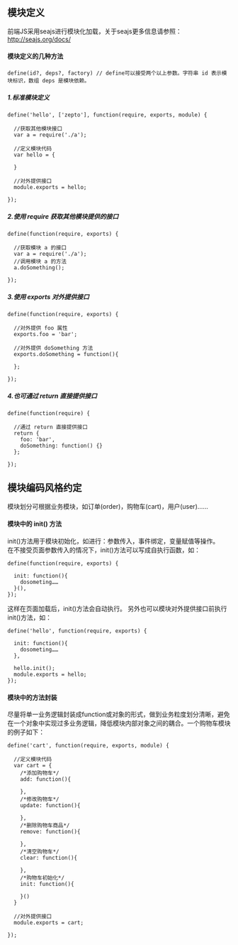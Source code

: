 ## 模块定义
前端JS采用seajs进行模块化加载，关于seajs更多信息请参照：<http://seajs.org/docs/>
#### 模块定义的几种方法

    define(id?, deps?, factory) // define可以接受两个以上参数。字符串 id 表示模块标识，数组 deps 是模块依赖。

##### 1.标准模块定义
    define('hello', ['zepto'], function(require, exports, module) {

      //获取其他模块接口
      var a = require('./a');

      //定义模块代码
      var hello = {

      }

      //对外提供接口
      module.exports = hello;

    });

##### 2.使用 require 获取其他模块提供的接口
    define(function(require, exports) {

      //获取模块 a 的接口
      var a = require('./a');
      //调用模块 a 的方法
      a.doSomething();

    });

##### 3.使用 exports 对外提供接口
    define(function(require, exports) {

      //对外提供 foo 属性
      exports.foo = 'bar';

      //对外提供 doSomething 方法
      exports.doSomething = function(){

      };

    });
##### 4.也可通过 return 直接提供接口
    define(function(require) {

      //通过 return 直接提供接口
      return {
        foo: 'bar',
        doSomething: function() {}
      };

    });

## 模块编码风格约定
模块划分可根据业务模块，如订单(order)，购物车(cart)，用户(user)……
#### 模块中的 init() 方法
init()方法用于模块初始化，如进行：参数传入，事件绑定，变量赋值等操作。  
在不接受页面参数传入的情况下，init()方法可以写成自执行函数，如：
    
    define(function(require, exports) {

      init: function(){
        dosometing……
      }(),
    });
    
这样在页面加载后，init()方法会自动执行。
另外也可以模块对外提供接口前执行init()方法，如：

    define('hello', function(require, exports) {

      init: function(){
        dosometing……
      },

      hello.init();
      module.exports = hello;
    });

#### 模块中的方法封装
尽量将单一业务逻辑封装成function或对象的形式，做到业务粒度划分清晰，避免在一个对象中实现过多业务逻辑，降低模块内部对象之间的耦合。一个购物车模块的例子如下：

    define('cart', function(require, exports, module) {

      //定义模块代码
      var cart = {
        /*添加购物车*/
        add: function(){

        },
        /*修改购物车*/
        update: function(){

        },
        /*删除购物车商品*/
        remove: function(){

        },
        /*清空购物车*/
        clear: function(){

        },
        /*购物车初始化*/
        init: function(){

        }()
      }

      //对外提供接口
      module.exports = cart;

    });

